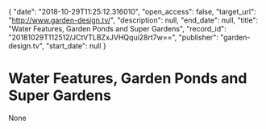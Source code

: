 {
  "date": "2018-10-29T11:25:12.316010", 
  "open_access": false, 
  "target_url": "http://www.garden-design.tv/", 
  "description": null, 
  "end_date": null, 
  "title": "Water Features, Garden Ponds and Super Gardens", 
  "record_id": "20181029T112512/JCtVTLBZxJVHQqui28rt7w==", 
  "publisher": "garden-design.tv", 
  "start_date": null
}

# Water Features, Garden Ponds and Super Gardens

None